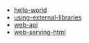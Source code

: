 <!--
title: AWS Lambda Example Projects
menuText: AWS Lambda Examples
description: A list of serverless AWS Lambda Example Projects
layout: Doc
-->

* [hello-world](./hello-world)
* [using-external-libraries](./using-external-libraries)
* [web-api](./web-api)
* [web-serving-html](./web-serving-html)